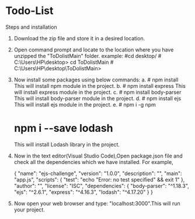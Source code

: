 # Todo-List
 
Steps and installation

1. Download the zip file and store it in a desired location.
2. Open command prompt and locate to the location where you have unzipped the "ToDolistMain" folder.
   example: #cd desktop/
            # C:\Users\HP\desktop> cd ToDolistMain
            # C:\Users\HP\desktop\ToDolistMain> 
3. Now install some packages using below commands:
  a. # npm install
   This will install npm module in the project.
  b. # npm install express
   This will install express module in the project.
  c. # npm install body-parser
   This will install body-parser module in the project.
  d. # npm install ejs
   This will install ejs module in the project.
  e. # npm i -g npm
     # npm i --save lodash
   This will install Lodash library in the project.

4. Now in the text editor(Visual Studio Code),Open package.json file and check all the dependencies which we have installed.
   For example,  
   
   {
  "name": "ejs-challenge",
  "version": "1.0.0",
  "description": "",
  "main": "app.js",
  "scripts": {
    "test": "echo \"Error: no test specified\" && exit 1"
  },
  "author": "",
  "license": "ISC",
  "dependencies": {
    "body-parser": "^1.18.3",
    "ejs": "^2.6.1",
    "express": "^4.16.3",
    "lodash": "^4.17.20"
  }
}

5. Now open your web browser and type: "localhost:3000".This will run your project.

   
